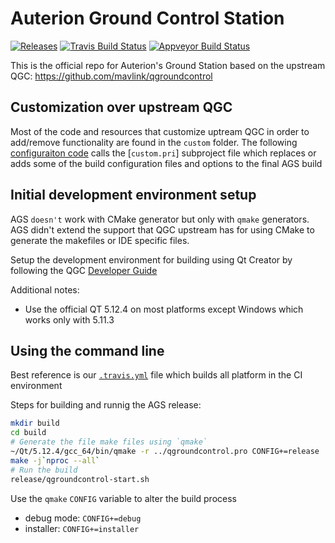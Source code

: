 # Auterion Ground Control Station

[![Releases](https://img.shields.io/github/release/mavlink/QGroundControl.svg)](https://github.com/Auterion/QGroundControl/releases)
[![Travis Build Status](https://travis-ci.org/mavlink/qgroundcontrol.svg?branch=master)](https://travis-ci.org/Auterion/qgroundcontrol)
[![Appveyor Build Status](https://ci.appveyor.com/api/projects/status/crxcm4qayejuvh6c/branch/master?svg=true)](https://ci.appveyor.com/project/Auterion/qgroundcontrol)


This is the official repo for Auterion's Ground Station based on the upstream QGC: https://github.com/mavlink/qgroundcontrol

## Customization over upstream QGC

Most of the code and resources that customize uptream QGC in order to add/remove functionality are found in the `custom` folder.
The following [configuraiton code](https://github.com/Auterion/auterion-qgroundcontrol/blob/d9d8114093f5cb9c5c46a0dbd194c494f6599688/qgroundcontrol.pro#L91-L103) calls the [`custom.pri`] subproject file which replaces or adds some of the build configuration files and options to the final AGS build

## Initial development environment setup

AGS `doesn't` work with CMake generator but only with `qmake` generators. AGS didn't extend the support that QGC upstream has for using CMake to generate the makefiles or IDE specific files.

Setup the development environment for building using Qt Creator by following the QGC [Developer Guide](https://dev.qgroundcontrol.com/en/)

Additional notes:
  - Use the official QT 5.12.4 on most platforms except Windows which works only with 5.11.3

## Using the command line 

Best reference is our [`.travis.yml`](https://github.com/Auterion/auterion-qgroundcontrol/blob/d9d8114093f5cb9c5c46a0dbd194c494f6599688/.travis.yml#L168) file which builds all platform in the CI environment

Steps for building and runnig the AGS release:
```bash
mkdir build
cd build
# Generate the file make files using `qmake`
~/Qt/5.12.4/gcc_64/bin/qmake -r ../qgroundcontrol.pro CONFIG+=release
make -j`nproc --all`
# Run the build
release/qgroundcontrol-start.sh
```
Use the `qmake` `CONFIG` variable to alter the build process
 - debug mode: `CONFIG+=debug`
 - installer: `CONFIG+=installer`
